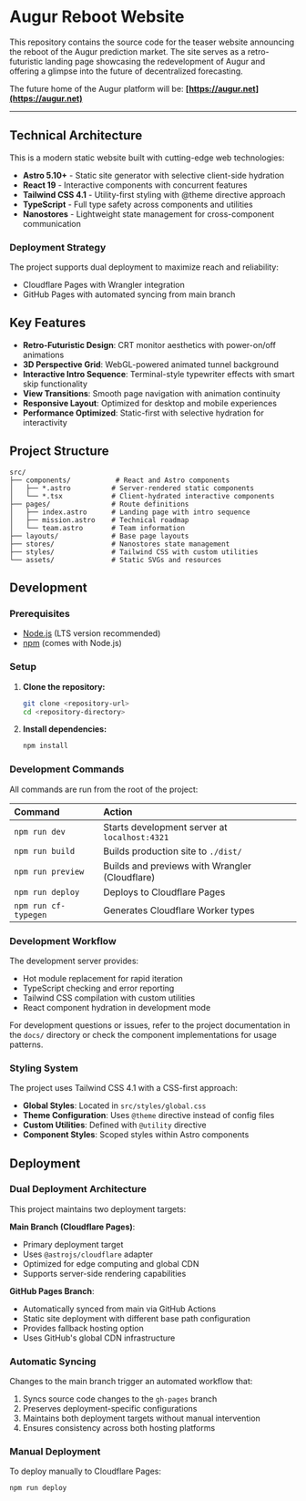 # Augur Reboot Website

This repository contains the source code for the teaser website announcing the reboot of the Augur prediction market. The site serves as a retro-futuristic landing page showcasing the redevelopment of Augur and offering a glimpse into the future of decentralized forecasting.

The future home of the Augur platform will be: **[https://augur.net](https://augur.net)**

---

## Technical Architecture

This is a modern static website built with cutting-edge web technologies:

- **Astro 5.10+** - Static site generator with selective client-side hydration
- **React 19** - Interactive components with concurrent features
- **Tailwind CSS 4.1** - Utility-first styling with @theme directive approach
- **TypeScript** - Full type safety across components and utilities
- **Nanostores** - Lightweight state management for cross-component communication

### Deployment Strategy

The project supports dual deployment to maximize reach and reliability:

- Cloudflare Pages with Wrangler integration
- GitHub Pages with automated syncing from main branch

## Key Features

- **Retro-Futuristic Design**: CRT monitor aesthetics with power-on/off animations
- **3D Perspective Grid**: WebGL-powered animated tunnel background
- **Interactive Intro Sequence**: Terminal-style typewriter effects with smart skip functionality
- **View Transitions**: Smooth page navigation with animation continuity
- **Responsive Layout**: Optimized for desktop and mobile experiences
- **Performance Optimized**: Static-first with selective hydration for interactivity

## Project Structure

```
src/
├── components/           # React and Astro components
│   ├── *.astro          # Server-rendered static components
│   └── *.tsx            # Client-hydrated interactive components
├── pages/               # Route definitions
│   ├── index.astro      # Landing page with intro sequence
│   ├── mission.astro    # Technical roadmap
│   └── team.astro       # Team information
├── layouts/             # Base page layouts
├── stores/              # Nanostores state management
├── styles/              # Tailwind CSS with custom utilities
└── assets/              # Static SVGs and resources
```

## Development

### Prerequisites

- [Node.js](https://nodejs.org/en/) (LTS version recommended)
- [npm](https://www.npmjs.com/) (comes with Node.js)

### Setup

1. **Clone the repository:**
   ```sh
   git clone <repository-url>
   cd <repository-directory>
   ```

2. **Install dependencies:**
   ```sh
   npm install
   ```

### Development Commands

All commands are run from the root of the project:

| Command           | Action                                                    |
| :---------------- | :-------------------------------------------------------- |
| `npm run dev`     | Starts development server at `localhost:4321`            |
| `npm run build`   | Builds production site to `./dist/`                      |
| `npm run preview` | Builds and previews with Wrangler (Cloudflare)          |
| `npm run deploy`  | Deploys to Cloudflare Pages                              |
| `npm run cf-typegen` | Generates Cloudflare Worker types                     |

### Development Workflow

The development server provides:
- Hot module replacement for rapid iteration
- TypeScript checking and error reporting
- Tailwind CSS compilation with custom utilities
- React component hydration in development mode

For development questions or issues, refer to the project documentation in the `docs/` directory or check the component implementations for usage patterns.

### Styling System

The project uses Tailwind CSS 4.1 with a CSS-first approach:

- **Global Styles**: Located in `src/styles/global.css`
- **Theme Configuration**: Uses `@theme` directive instead of config files
- **Custom Utilities**: Defined with `@utility` directive
- **Component Styles**: Scoped styles within Astro components

## Deployment

### Dual Deployment Architecture

This project maintains two deployment targets:

**Main Branch (Cloudflare Pages)**:
- Primary deployment target
- Uses `@astrojs/cloudflare` adapter
- Optimized for edge computing and global CDN
- Supports server-side rendering capabilities

**GitHub Pages Branch**:
- Automatically synced from main via GitHub Actions
- Static site deployment with different base path configuration
- Provides fallback hosting option
- Uses GitHub's global CDN infrastructure

### Automatic Syncing

Changes to the main branch trigger an automated workflow that:
1. Syncs source code changes to the `gh-pages` branch
2. Preserves deployment-specific configurations
3. Maintains both deployment targets without manual intervention
4. Ensures consistency across both hosting platforms

### Manual Deployment

To deploy manually to Cloudflare Pages:
```sh
npm run deploy
```
